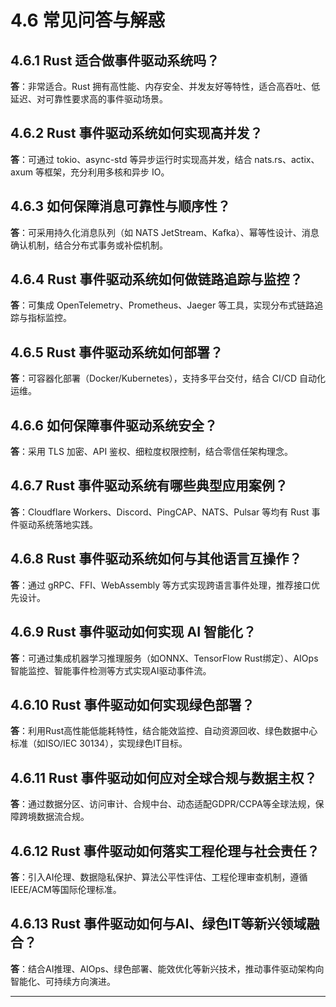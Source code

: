 # 4.6 常见问答与解惑

## 4.6.1 Rust 适合做事件驱动系统吗？

**答**：非常适合。Rust 拥有高性能、内存安全、并发友好等特性，适合高吞吐、低延迟、对可靠性要求高的事件驱动场景。

## 4.6.2 Rust 事件驱动系统如何实现高并发？

**答**：可通过 tokio、async-std 等异步运行时实现高并发，结合 nats.rs、actix、axum 等框架，充分利用多核和异步 IO。

## 4.6.3 如何保障消息可靠性与顺序性？

**答**：可采用持久化消息队列（如 NATS JetStream、Kafka）、幂等性设计、消息确认机制，结合分布式事务或补偿机制。

## 4.6.4 Rust 事件驱动系统如何做链路追踪与监控？

**答**：可集成 OpenTelemetry、Prometheus、Jaeger 等工具，实现分布式链路追踪与指标监控。

## 4.6.5 Rust 事件驱动系统如何部署？

**答**：可容器化部署（Docker/Kubernetes），支持多平台交付，结合 CI/CD 自动化运维。

## 4.6.6 如何保障事件驱动系统安全？

**答**：采用 TLS 加密、API 鉴权、细粒度权限控制，结合零信任架构理念。

## 4.6.7 Rust 事件驱动系统有哪些典型应用案例？

**答**：Cloudflare Workers、Discord、PingCAP、NATS、Pulsar 等均有 Rust 事件驱动系统落地实践。

## 4.6.8 Rust 事件驱动系统如何与其他语言互操作？

**答**：通过 gRPC、FFI、WebAssembly 等方式实现跨语言事件处理，推荐接口优先设计。

## 4.6.9 Rust 事件驱动如何实现 AI 智能化？

**答**：可通过集成机器学习推理服务（如ONNX、TensorFlow Rust绑定）、AIOps智能监控、智能事件检测等方式实现AI驱动事件流。

## 4.6.10 Rust 事件驱动如何实现绿色部署？

**答**：利用Rust高性能低能耗特性，结合能效监控、自动资源回收、绿色数据中心标准（如ISO/IEC 30134），实现绿色IT目标。

## 4.6.11 Rust 事件驱动如何应对全球合规与数据主权？

**答**：通过数据分区、访问审计、合规中台、动态适配GDPR/CCPA等全球法规，保障跨境数据流合规。

## 4.6.12 Rust 事件驱动如何落实工程伦理与社会责任？

**答**：引入AI伦理、数据隐私保护、算法公平性评估、工程伦理审查机制，遵循IEEE/ACM等国际伦理标准。

## 4.6.13 Rust 事件驱动如何与AI、绿色IT等新兴领域融合？

**答**：结合AI推理、AIOps、绿色部署、能效优化等新兴技术，推动事件驱动架构向智能化、可持续方向演进。

---
